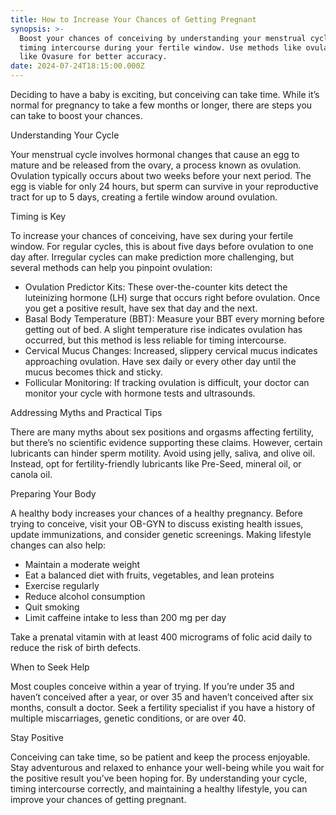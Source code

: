```yaml
---
title: How to Increase Your Chances of Getting Pregnant
synopsis: >-
  Boost your chances of conceiving by understanding your menstrual cycle and
  timing intercourse during your fertile window. Use methods like ovulation kits
  like Ovasure for better accuracy.
date: 2024-07-24T18:15:00.000Z
---
```


Deciding to have a baby is exciting, but conceiving can take time. While it’s normal for pregnancy to take a few months or longer, there are steps you can take to boost your chances.

Understanding Your Cycle

Your menstrual cycle involves hormonal changes that cause an egg to mature and be released from the ovary, a process known as ovulation. Ovulation typically occurs about two weeks before your next period. The egg is viable for only 24 hours, but sperm can survive in your reproductive tract for up to 5 days, creating a fertile window around ovulation.

Timing is Key

To increase your chances of conceiving, have sex during your fertile window. For regular cycles, this is about five days before ovulation to one day after. Irregular cycles can make prediction more challenging, but several methods can help you pinpoint ovulation:

* Ovulation Predictor Kits: These over-the-counter kits detect the luteinizing      hormone (LH) surge that occurs right before ovulation. Once you get a      positive result, have sex that day and the next.
* Basal Body Temperature (BBT): Measure your BBT every morning before getting out of bed. A slight temperature rise indicates ovulation has occurred, but this method is less reliable for timing intercourse.
* Cervical Mucus Changes: Increased, slippery cervical mucus indicates approaching ovulation. Have sex daily or every other day until the mucus becomes thick and sticky.
* Follicular Monitoring: If tracking ovulation is difficult, your doctor can monitor your cycle with hormone tests and ultrasounds.

Addressing Myths and Practical Tips

There are many myths about sex positions and orgasms affecting fertility, but there’s no scientific evidence supporting these claims. However, certain lubricants can hinder sperm motility. Avoid using jelly, saliva, and olive oil. Instead, opt for fertility-friendly lubricants like Pre-Seed, mineral oil, or canola oil.

Preparing Your Body

A healthy body increases your chances of a healthy pregnancy. Before trying to conceive, visit your OB-GYN to discuss existing health issues, update immunizations, and consider genetic screenings. Making lifestyle changes can also help:

* Maintain a moderate weight
* Eat a balanced diet with fruits, vegetables, and lean proteins
* Exercise regularly
* Reduce alcohol consumption
* Quit smoking
* Limit caffeine intake to less than 200 mg per day

Take a prenatal vitamin with at least 400 micrograms of folic acid daily to reduce the risk of birth defects.

When to Seek Help

Most couples conceive within a year of trying. If you’re under 35 and haven’t conceived after a year, or over 35 and haven’t conceived after six months, consult a doctor. Seek a fertility specialist if you have a history of multiple miscarriages, genetic conditions, or are over 40.

Stay Positive

Conceiving can take time, so be patient and keep the process enjoyable. Stay adventurous and relaxed to enhance your well-being while you wait for the positive result you’ve been hoping for. By understanding your cycle, timing intercourse correctly, and maintaining a healthy lifestyle, you can improve your chances of getting pregnant.

 
